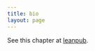 ```yaml
---
title: bio
layout: page
---
```


See this chapter at [leanpub](https://leanpub.com/darkroomretreat/read#bio).
